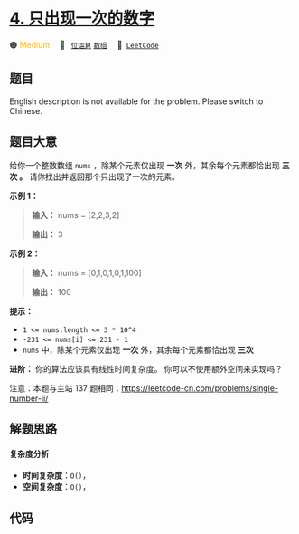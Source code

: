 # [4. 只出现一次的数字](https://leetcode.cn/problems/WGki4K)

🟠 <font color=#ffb800>Medium</font>&emsp; 🔖&ensp; [`位运算`](/tag/bit-manipulation.md) [`数组`](/tag/array.md)&emsp; 🔗&ensp;[`LeetCode`](https://leetcode.cn/problems/WGki4K)

## 题目

English description is not available for the problem. Please switch to
Chinese.


## 题目大意

给你一个整数数组 `nums` ，除某个元素仅出现 **一次** 外，其余每个元素都恰出现 **三次 。** 请你找出并返回那个只出现了一次的元素。



**示例 1：**

> 
> 
> 
> 
> 
> **输入：** nums = [2,2,3,2]
> 
> **输出：** 3
> 
> 

**示例 2：**

> 
> 
> 
> 
> 
> **输入：** nums = [0,1,0,1,0,1,100]
> 
> **输出：** 100
> 
> 



**提示：**

  * `1 <= nums.length <= 3 * 10^4`
  * `-231 <= nums[i] <= 231 - 1`
  * `nums` 中，除某个元素仅出现 **一次** 外，其余每个元素都恰出现 **三次**



**进阶：** 你的算法应该具有线性时间复杂度。 你可以不使用额外空间来实现吗？



注意：本题与主站 137 题相同：<https://leetcode-cn.com/problems/single-number-ii/>


## 解题思路

#### 复杂度分析

- **时间复杂度**：`O()`，
- **空间复杂度**：`O()`，

## 代码

```javascript

```